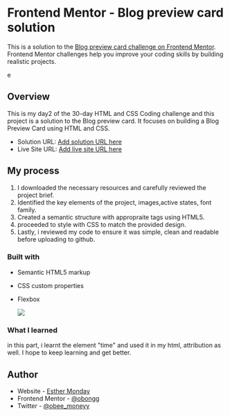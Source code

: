 # Frontend Mentor - Blog preview card solution

This is a solution to the [Blog preview card challenge on Frontend Mentor](https://www.frontendmentor.io/challenges/blog-preview-card-ckPaj01IcS). Frontend Mentor challenges help you improve your coding skills by building realistic projects.

e

## Overview

This is my day2 of the 30-day HTML and CSS Coding challenge and this project is a solution to the Blog preview card. It focuses on building a Blog Preview Card using HTML and CSS.

- Solution URL: [Add solution URL here](https://github.com/obongg/Dev-and-I/)
- Live Site URL: [Add live site URL here](https://your-live-site-url.com)

## My process

1.  I downloaded the necessary resources and carefully reviewed the project brief.
2.  Identified the key elements of the project, images,active states, font family.
3.  Created a semantic structure with appropraite tags using HTML5.
4.  proceeded to style with CSS to match the provided design.
5.  Lastly, i reviewed my code to ensure it was simple, clean and readable before uploading to github.

### Built with

- Semantic HTML5 markup
- CSS custom properties
- Flexbox

  ![](./screenshot/screenshot.PNG)

### What I learned

in this part, i learnt the element "time" and used it in my html, attribution as well. I hope to keep learning and get better.

## Author

- Website - [Esther Monday](https://app.netlify.com/teams/esthermonday3/sites)
- Frontend Mentor - [@obongg](https://www.frontendmentor.io/profile/obongg)
- Twitter - [@obee_moneyy](https://www.twitter.com/obee_moneyy)
